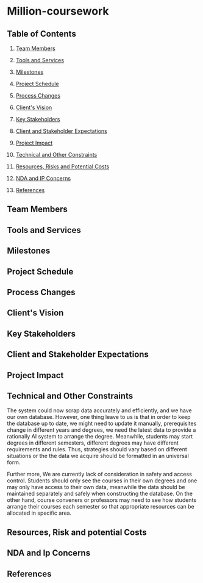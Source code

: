 # Million-coursework


## Table of Contents

1. [Team Members](#team-members)

2. [Tools and Services](#tools-and-services)

3. [Milestones](#milestones)

4. [Project Schedule](#project-schedule)

5. [Process Changes](#project-changes)

6. [Client's Vision](#clients-vision)

7. [Key Stakeholders](#key-stakeholders)

8. [Client and Stakeholder Expectations](#client-and-stakeholder-expectations)

9. [Project Impact](#project-impact)

10. [Technical and Other Constraints](#technical-and-other-constraints)

11. [Resources, Risks and Potential Costs](#resources-risks-and-potential-costs)

12. [NDA and IP Concerns](#nda-and-ip-concerns)

13. [References](#references)

## Team Members

## Tools and Services

## Milestones

## Project Schedule

## Process Changes

## Client's Vision

## Key Stakeholders

## Client and Stakeholder Expectations

## Project Impact

## Technical and Other Constraints
 The system could now scrap data accurately and efficiently, and we have our own database. However, one thing leave to us is that in order to keep the database up to date, we might need to update it manually, prerequisites change in different years and degrees, we need the latest data to provide a rationally AI system to arrange the degree. Meanwhile, students may start degrees in different semesters, different degrees may have different requirements and rules. Thus, strategies should vary based on different situations or the the data we acquire should be formatted in an universal form.
 
Further more, We are currently lack of consideration in safety and access control. Students should only see the courses in their own degrees and one may only have access to their own data, meanwhile the data should be maintained separately and safely when constructing the database. On the other hand, course conveners or professors may need to see how students arrange their courses each semester so that appropriate resources can be allocated in specific area.

## Resources, Risk and potential Costs

## NDA and Ip Concerns

## References
